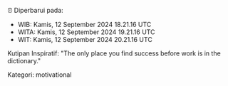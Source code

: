 ⏰ Diperbarui pada:
- WIB: Kamis, 12 September 2024 18.21.16 UTC
- WITA: Kamis, 12 September 2024 19.21.16 UTC
- WIT: Kamis, 12 September 2024 20.21.16 UTC

Kutipan Inspiratif:
"The only place you find success before work is in the dictionary."


Kategori: motivational


